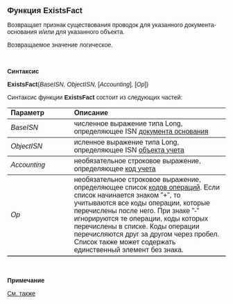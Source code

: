 <html>
<head>
<title>ExistsFact</title>
</head>

<body>

<p><strong><font size="4" face="Arial">Функция ExistsFact</font></strong></p>

<p class="label"><font face="Arial">Возвращает признак существования 
проводок для указанного документа-основания и/или для указанного объекта.</font></p>

<p class="label"><font face="Arial">Возвращаемое значение логическое.</font></p>

<p class="label">&nbsp;</p>

<p class="label"><font face="Arial"><b>Синтаксис</b></font></p>

<p><font face="Arial"><strong>ExistsFact</strong>(<em>BaseISN, 
ObjectISN, </em>[<em>Accounting</em>]<em>, </em>[<em>Op</em>])</font></p>

<p><font face="Arial">Синтаксис функции <strong>ExistsFact </strong>
состоит из следующих частей:</font></p>

<table border="1" cellPadding="5" cols="2" frame="below" rules="rows">
<TBODY>
  <tr vAlign="top">
    <td class="label" width="29%"><font face="Arial"><b>Параметр</b></font></td>
    <td class="label" width="71%"><font face="Arial"><strong>Описание</strong></font></td>
  </tr>
</TBODY>
  <tr>
    <td width="29%"><font face="Arial"><em>BaseISN</em></font></td>
    <td width="71%"><font face="Arial">численное выражение типа Long, 
	определяющее ISN <a href="../../ASFACT/Base.html">документа основания</a></font></td>
  </tr>
  <tr>
    <td width="29%"><font face="Arial"><em>ObjectISN</em></font></td>
    <td width="71%"><font face="Arial">исленное выражение типа Long, 
	определяющее ISN <a href="../../ASFACT/ObjectISN.html">объекта учета</a></font></td>
  </tr>
  <tr>
    <td width="29%"><font face="Arial"><em>Accounting</em></font></td>
    <td width="71%"><font face="Arial">необязательное строковое 
	выражение, определяющее <a href="../../ASFACT/TypeAcc.html">код учета</a></font></td>
  </tr>
  <tr>
    <td width="29%"><font face="Arial"><em>Op</em></font></td>
    <td width="71%"><font face="Arial">необязательное строковое 
	выражение, определяющее список
      <a href="../../ASFACT/Op.html">кодов операций</a>. Если список начинается 
	знаком &quot;+&quot;, то учитываются все коды операции, которые перечислены после 
	него. При знаке &quot;-&quot; игнорируются те операции, коды которых перечислены в 
	списке. Коды операции перечисляются друг за другом через пробел. Список 
	также может содержать единственный элемент без знака.</font></td>
  </tr>
</table>

<p class="label">&nbsp;</p>

<p class="label"><font face="Arial"><b>Примечание</b></font></p>

<p class="label"><a href="../../../functions.html"><font face="Arial">
См. также</font></a></p>
</body>
</html>
